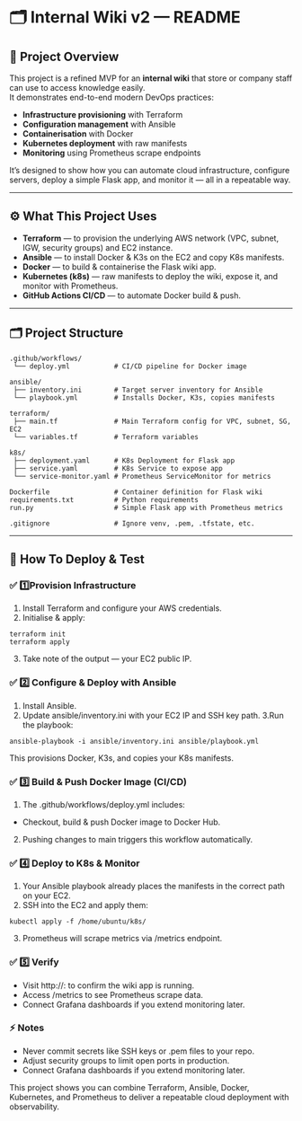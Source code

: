 # 🗂️ Internal Wiki v2 — README

## 🚀 Project Overview

This project is a refined MVP for an **internal wiki** that store or company staff can use to access knowledge easily.  
It demonstrates end-to-end modern DevOps practices:  
- **Infrastructure provisioning** with Terraform  
- **Configuration management** with Ansible  
- **Containerisation** with Docker  
- **Kubernetes deployment** with raw manifests  
- **Monitoring** using Prometheus scrape endpoints

It’s designed to show how you can automate cloud infrastructure, configure servers, deploy a simple Flask app, and monitor it — all in a repeatable way.

---

## ⚙️ What This Project Uses

- **Terraform** — to provision the underlying AWS network (VPC, subnet, IGW, security groups) and EC2 instance.
- **Ansible** — to install Docker & K3s on the EC2 and copy K8s manifests.
- **Docker** — to build & containerise the Flask wiki app.
- **Kubernetes (k8s)** — raw manifests to deploy the wiki, expose it, and monitor with Prometheus.
- **GitHub Actions CI/CD** — to automate Docker build & push.

---

## 🗂️ Project Structure

```
.github/workflows/
 └── deploy.yml           # CI/CD pipeline for Docker image

ansible/
 ├── inventory.ini        # Target server inventory for Ansible
 └── playbook.yml         # Installs Docker, K3s, copies manifests

terraform/
 ├── main.tf              # Main Terraform config for VPC, subnet, SG, EC2
 └── variables.tf         # Terraform variables

k8s/
 ├── deployment.yaml      # K8s Deployment for Flask app
 ├── service.yaml         # K8s Service to expose app
 └── service-monitor.yaml # Prometheus ServiceMonitor for metrics

Dockerfile                # Container definition for Flask wiki
requirements.txt          # Python requirements
run.py                    # Simple Flask app with Prometheus metrics

.gitignore                # Ignore venv, .pem, .tfstate, etc.

```
--- 

## 🚀 How To Deploy & Test

### ✅ 1️⃣Provision Infrastructure

1. Install Terraform and configure your AWS credentials.
2. Initialise & apply:

```
terraform init
terraform apply

```

3. Take note of the output — your EC2 public IP.


### ✅ 2️⃣ Configure & Deploy with Ansible

1. Install Ansible.
2. Update ansible/inventory.ini with your EC2 IP and SSH key path.
3.Run the playbook:

```
ansible-playbook -i ansible/inventory.ini ansible/playbook.yml

```

This provisions Docker, K3s, and copies your K8s manifests.

### ✅ 3️⃣ Build & Push Docker Image (CI/CD)

1. The .github/workflows/deploy.yml includes:
 - Checkout, build & push Docker image to Docker Hub.
2. Pushing changes to main triggers this workflow automatically.


### ✅ 4️⃣ Deploy to K8s & Monitor

1. Your Ansible playbook already places the manifests in the correct path on your EC2.
2. SSH into the EC2 and apply them:

```
kubectl apply -f /home/ubuntu/k8s/
```

3. Prometheus will scrape metrics via /metrics endpoint.


### ✅ 5️⃣ Verify

- Visit http://<your-load-balancer-or-node-ip>:<nodePort> to confirm the wiki app is running.
- Access /metrics to see Prometheus scrape data.
- Connect Grafana dashboards if you extend monitoring later.

### ⚡ Notes

- Never commit secrets like SSH keys or .pem files to your repo.
- Adjust security groups to limit open ports in production.
- Connect Grafana dashboards if you extend monitoring later.

This project shows you can combine Terraform, Ansible, Docker, Kubernetes, and Prometheus to deliver a repeatable cloud deployment with observability.